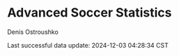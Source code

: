 # Advanced Soccer Statistics
Denis Ostroushko

<!-- gfm -->

Last successful data update: 2024-12-03 04:28:34 CST
